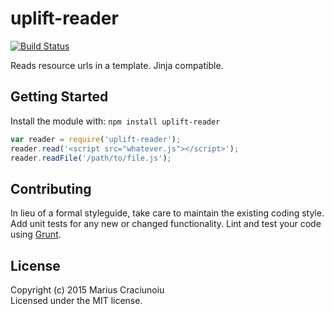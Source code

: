 # uplift-reader 

[![Build Status](https://secure.travis-ci.org/marius/uplift-reader.png?branch=master)](http://travis-ci.org/marius/uplift-reader)

Reads resource urls in a template. Jinja compatible.

## Getting Started
Install the module with: `npm install uplift-reader`

```js
var reader = require('uplift-reader');
reader.read('<script src="whatever.js"></script>');
reader.readFile('/path/to/file.js');
```

## Contributing
In lieu of a formal styleguide, take care to maintain the existing coding style. Add unit tests for any new or changed functionality. Lint and test your code using [Grunt](http://gruntjs.com/).

## License
Copyright (c) 2015 Marius Craciunoiu  
Licensed under the MIT license.
